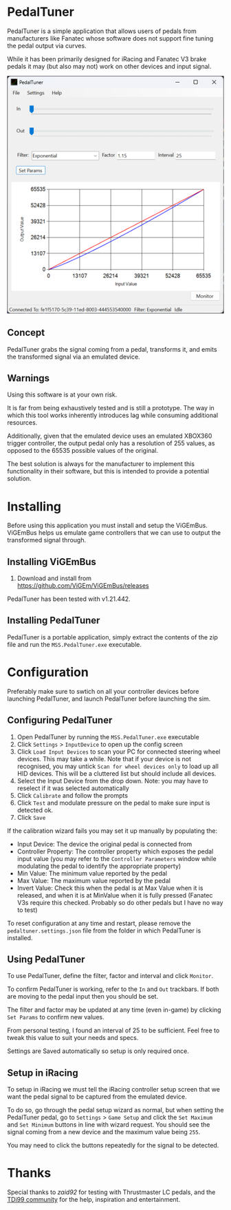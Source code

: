 ﻿# PedalTuner
PedalTuner is a simple application that allows users of pedals from manufacturers like Fanatec whose software does not support fine tuning the pedal output via curves.

While it has been primarily designed for iRacing and Fanatec V3 brake pedals it may (but also may not) work on other devices and input signal.

![PedalTuner](Documentation\PedalTuner.png)

## Concept
PedalTuner grabs the signal coming from a pedal, transforms it, and emits the transformed signal via an emulated device.

## Warnings
Using this software is at your own risk. 

It is far from being exhaustively tested and is still a prototype. The way in which this tool works inherently introduces lag while consuming additional resources.

Additionally, given that the emulated device uses an emulated XBOX360 trigger controller, the output pedal only has a resolution of 255 values, as opposed to the 65535 possible values of the original.

The best solution is always for the manufacturer to implement this functionality in their software, but this is intended to provide a potential solution.

# Installing
Before using this application you must install and setup the ViGEmBus. ViGEmBus helps us emulate game controllers that we can use to output the transformed signal through.

## Installing ViGEmBus
1. Download and install from https://github.com/ViGEm/ViGEmBus/releases

PedalTuner has been tested with v1.21.442.

## Installing PedalTuner
PedalTuner is a portable application, simply extract the contents of the zip file and run the `MSS.PedalTuner.exe` executable.

# Configuration
Preferably make sure to swtich on all your controller devices before launching PedalTuner, and launch PedalTuner before launching the sim.

## Configuring PedalTuner
1. Open PedalTuner by running the `MSS.PedalTuner.exe` executable
2. Click `Settings` > `InputDevice` to open up the config screen
3. Click `Load Input Devices` to scan your PC for connected steering wheel devices. This may take a while. Note that if your device is not recognised, you may untick `Scan for wheel devices only` to load up all HID devices. This will be a cluttered list but should include all devices.
4. Select the Input Device from the drop down. Note: you may have to reselect if it was selected automatically
5. Click `Calibrate` and follow the prompts
6. Click `Test` and modulate pressure on the pedal to make sure input is detected ok.
7. Click `Save`

If the calibration wizard fails you may set it up manually by populating the:
- Input Device: The device the original pedal is connected from
- Controller Property: The controller property which exposes the pedal input value (you may refer to the `Controller Parameters` window while modulating the pedal to identify the appropriate property)
- Min Value: The minimum value reported by the pedal
- Max Value: The maximum value reported by the pedal
- Invert Value: Check this when the pedal is at Max Value when it is released, and when it is at MinValue when it is fully pressed (Fanatec V3s require this checked. Probably so do other pedals but I have no way to test)

To reset configuration at any time and restart, please remove the `pedaltuner.settings.json` file from the folder in which PedalTuner is installed.

## Using PedalTuner
To use PedalTuner, define the filter, factor and interval and click `Monitor`. 

To confirm PedalTuner is working, refer to the `In` and `Out` trackbars. If both are moving to the pedal input then you should be set.

The filter and factor may be updated at any time (even in-game) by clicking `Set Params` to confirm new values.

From personal testing, I found an interval of 25 to be sufficient. Feel free to tweak this value to suit your needs and specs.

Settings are Saved automatically so setup is only required once.

## Setup in iRacing
To setup in iRacing we must tell the iRacing controller setup screen that we want the pedal signal to be captured from the emulated device.

To do so, go through the pedal setup wizard as normal, but when setting the PedalTuner pedal, go to `Settings` > `Game Setup` and click the `Set Maximum` and `Set Minimum` buttons in line with wizard request. You should see the signal coming from a new device and the maximum value being `255`.

You may need to click the buttons repeatedly for the signal to be detected.

# Thanks
Special thanks to *zaid92* for testing with Thrustmaster LC pedals, and the [TDi99 community](https://www.youtube.com/@Tdi99) for the help, inspiration and entertainment.